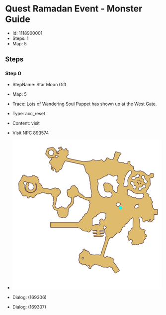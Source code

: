# Quest Ramadan Event - Monster Guide

- Id: 1118900001
- Steps: 1
- Map: 5

## Steps

### Step 0
- StepName:  Star Moon Gift
- Map:  5
- Trace:  Lots of Wandering Soul Puppet has shown up at the West Gate.
- Type:  acc_reset
- Content:  visit
- Visit NPC 893574

- ![images/1118900001_0.png](images/1118900001_0.png)
- Dialog: (169306)
- Dialog: (169307)


